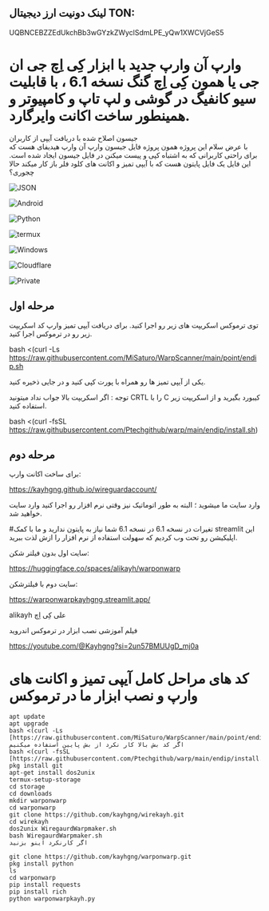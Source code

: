 ## لینک دونیت ارز دیجیتال TON:

UQBNCEBZZEdUkchBb3wGYzkZWyclSdmLPE_yQw1XWCVjGeS5

# وارپ آن وارپ جدید با ابزار کِی اِچ جی ان جی یا همون کِی اِچ گنگ نسخه 6.1 ، با قابلیت سیو کانفیگ در گوشی و لپ تاپ و کامپیوتر و همینطور ساخت اکانت وایرگارد. 


جیسون اصلاح شده با دریافت آیپی از کاربران  
با عرض سلام این پروژه همون پروژه فایل جیسون وارپ آن وارپ هیدیفای هست که برای راحتی کاربرانی که به اشتباه کپی و پیست میکنن در فایل جیسون ایجاد شده است.
این فایل یک فایل پایتون هست که با آیپی تمیز و اکانت های کلود فلر باز کار میکند حالا چجوری؟

![JSON](https://img.shields.io/badge/JSON-000000.svg?style=for-the-badge&logo=JSON&logoColor=white)

![Android](https://img.shields.io/badge/Android-34A853.svg?style=for-the-badge&logo=Android&logoColor=white)

![Python](https://img.shields.io/badge/Python-3776AB.svg?style=for-the-badge&logo=Python&logoColor=white)

![termux](https://img.shields.io/badge/Linux-FCC624.svg?style=for-the-badge&logo=Linux&logoColor=black)

![Windows](https://img.shields.io/badge/Windows-0078D4.svg?style=for-the-badge&logo=Windows&logoColor=white)

![Cloudflare](https://img.shields.io/badge/Cloudflare-F38020.svg?style=for-the-badge&logo=Cloudflare&logoColor=white)

![Private](https://img.shields.io/badge/Private%20Internet%20Access-1E811F.svg?style=for-the-badge&logo=Private-Internet-Access&logoColor=white)



## مرحله اول
توی ترموکس اسکریپت های زیر رو اجرا کنید.
برای دریافت آیپی تمیز وارپ کد اسکریپت زیر رو در ترموکس اجرا کنید.

bash <(curl -Ls https://raw.githubusercontent.com/MiSaturo/WarpScanner/main/point/endip.sh

یکی از آیپی تمیز ها رو همراه با پورت کپی کنید و در جایی ذخیره کنید.

توجه : اگر اسکریپت بالا جواب نداد میتونید CRTL را با C کیبورد بگیرید و از اسکریپت زیر استفاده کنید.

bash <(curl -fsSL https://raw.githubusercontent.com/Ptechgithub/warp/main/endip/install.sh)

## مرحله دوم
برای ساخت اکانت وارپ:

https://kayhgng.github.io/wireguardaccount/

وارد سایت ما میشوید ؛ البته به طور اتوماتیک نیز وقتی نرم افزار رو اجرا کنید وارد سایت خواهید شد.

#تغیرات در نسخه 6.1 
در نسخه 6.1 شما نیاز به پایتون ندارید و ما با کمک streamlit این اپلیکیشن رو تحت وب کردیم که سهولت استفاده از نرم افزار را ازش لذت ببرید.

سایت اول بدون فیلتر شکن:

https://huggingface.co/spaces/alikayh/warponwarp

سایت دوم با فیلترشکن:

https://warponwarpkayhgng.streamlit.app/


alikayh
علی کِی اِچ

فیلم آموزشی نصب ابزار در ترموکس اندروید 


https://youtube.com/@Kayhgng?si=2un57BMUUgD_mj0a


# کد های مراحل کامل آیپی تمیز و اکانت های وارپ و نصب ابزار ما در ترموکس


    apt update
    apt upgrade
    bash <(curl -Ls [https://raw.githubusercontent.com/MiSaturo/WarpScanner/main/point/endip.sh]
    اگر کد بش بالا کار نکرد از بش پایین استفاده میکنیم
    bash <(curl -fsSL [https://raw.githubusercontent.com/Ptechgithub/warp/main/endip/install.sh]
    pkg install git
    apt-get install dos2unix
    termux-setup-storage
    cd storage
    cd downloads
    mkdir warponwarp
    cd warponwarp
    git clone https://github.com/kayhgng/wirekayh.git
    cd wirekayh
    dos2unix WiregaurdWarpmaker.sh
    bash WiregaurdWarpmaker.sh
    اگر کارنکرد اینو بزنید 
    
    git clone https://github.com/kayhgng/warponwarp.git
    pkg install python
    ls
    cd warponwarp
    pip install requests
    pip install rich
    python warponwarpkayh.py


